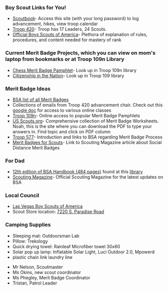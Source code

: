 
### Boy Scout Links for You!

- [Scoutbook](https://scoutbook.scouting.org/)- Access this site (with your long password) to log advancement, hikes, view troop calendar 
- [Troop 420](https://www.hendersontroop420.com)- Troop has 17 Leaders, 24 Scouts.   
- [Official Boys Scouts of America](https://www.scouting.org)- Plethora of explanation of rules, procedures, and content needed for mastery of rank

### Current Merit Badge Projects, which you can view on mom's laptop from bookmarks or at Troop 109n Library
- [Chess Merit Badge Pamphlet](https://www.troop109nj.com/merit-badge-library/)- Look up in Troop 109n library
- [Citizenship in the Nation](https://www.troop109nj.com/merit-badge-library/)- Look up in Troop 109 library

### Merit Badge Ideas
- [BSA list of all Merit Badges](https://www.scouting.org/programs/scouts-bsa/advancement-and-awards/merit-badges/)
- Collections of emails from Troop 420 advancement chair.  Check out this [google doc](https://docs.google.com/document/d/11AoJ3qKQTUqAOqeT2D6Zb2Sn4_PGM4oJm6KCUD0VNsw/edit) for access to various online classes
- [Troop 109n](https://www.troop109nj.com/merit-badge-library/)- Online access to popular Merit Badge Pamphlets
- [US Scouts.org](http://usscouts.org/mb/worksheets/list.asp)- Comprehensive collection of Merit Badge Worksheets.  Noah, this is the site where you can download the PDF to type your answers in. Find topic and click on PDF column
- [Troop 577](https://troop577wichita.weebly.com)- Introduction and links to BSA regarding Merit Badge Process
- [Merit Badges for Scouts](https://blog.scoutingmagazine.org/2020/03/20/merit-badges-for-social-distancing)- Link to Scouting Magazine article about Social Distance Merit Badges

### For Dad

- [12th edition of BSA Handbook (484 pages)](https://app.box.com/s/jh6w0v5yz4e1rl1nr1zg-) found at this [library](https://troop501.net/library/)
- [Scouting Magazine](https://scoutingmagazine.org/)- Official Scouting Magazine for the latest updates on BSA 

### Local Council 
- [Las Vegas Boy Scouts of America](https://lvacbsa.org/) 
- Scout Store location: [7220 S. Paradise Road](https://lvacbsa.org/trading-post/)

### Camping Supplies
- Sleeping mat: Outdoorsman Lab
- Pillow: Trekology
- Quick drying towel: Rainleaf Microfiber towel 30x60
- Solar pop up lamp: Inflatable Solar Light, Luci Outdoor 2.0, Mpowerd
- plastic chain link laundry line
 

* Mr Nelson, Scoutmaster
* Ms Okins, new scout coordinator
* Ms Phegley, Merit Badge Coordinator
* Tristan, Patrol Leader



 
